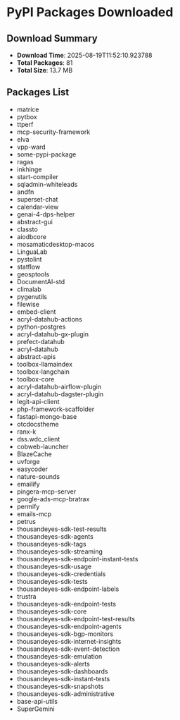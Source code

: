 # PyPI Packages Downloaded

## Download Summary
- **Download Time**: 2025-08-19T11:52:10.923788
- **Total Packages**: 81
- **Total Size**: 13.7 MB

## Packages List
- matrice
- pytbox
- ttperf
- mcp-security-framework
- elva
- vpp-ward
- some-pypi-package
- ragas
- inkhinge
- start-compiler
- sqladmin-whiteleads
- andfn
- superset-chat
- calendar-view
- genai-4-dps-helper
- abstract-gui
- classto
- aiodbcore
- mosamaticdesktop-macos
- LinguaLab
- pystolint
- statflow
- geosptools
- DocumentAI-std
- climalab
- pygenutils
- filewise
- embed-client
- acryl-datahub-actions
- python-postgres
- acryl-datahub-gx-plugin
- prefect-datahub
- acryl-datahub
- abstract-apis
- toolbox-llamaindex
- toolbox-langchain
- toolbox-core
- acryl-datahub-airflow-plugin
- acryl-datahub-dagster-plugin
- legit-api-client
- php-framework-scaffolder
- fastapi-mongo-base
- otcdocstheme
- ranx-k
- dss.wdc_client
- cobweb-launcher
- BlazeCache
- uvforge
- easycoder
- nature-sounds
- emailify
- pingera-mcp-server
- google-ads-mcp-bratrax
- permify
- emails-mcp
- petrus
- thousandeyes-sdk-test-results
- thousandeyes-sdk-agents
- thousandeyes-sdk-tags
- thousandeyes-sdk-streaming
- thousandeyes-sdk-endpoint-instant-tests
- thousandeyes-sdk-usage
- thousandeyes-sdk-credentials
- thousandeyes-sdk-tests
- thousandeyes-sdk-endpoint-labels
- trustra
- thousandeyes-sdk-endpoint-tests
- thousandeyes-sdk-core
- thousandeyes-sdk-endpoint-test-results
- thousandeyes-sdk-endpoint-agents
- thousandeyes-sdk-bgp-monitors
- thousandeyes-sdk-internet-insights
- thousandeyes-sdk-event-detection
- thousandeyes-sdk-emulation
- thousandeyes-sdk-alerts
- thousandeyes-sdk-dashboards
- thousandeyes-sdk-instant-tests
- thousandeyes-sdk-snapshots
- thousandeyes-sdk-administrative
- base-api-utils
- SuperGemini
